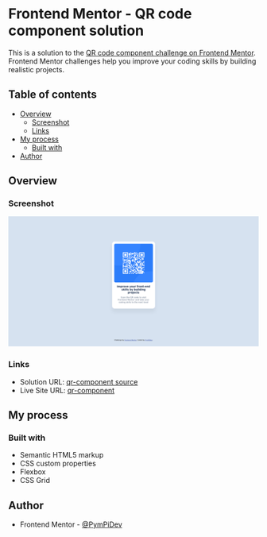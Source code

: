 # Frontend Mentor - QR code component solution

This is a solution to the [QR code component challenge on Frontend Mentor](https://www.frontendmentor.io/challenges/qr-code-component-iux_sIO_H). Frontend Mentor challenges help you improve your coding skills by building realistic projects. 

## Table of contents

- [Overview](#overview)
  - [Screenshot](#screenshot)
  - [Links](#links)
- [My process](#my-process)
  - [Built with](#built-with)
- [Author](#author)

## Overview

### Screenshot

![Challenge by PymPiDev](./screenshot.png)

### Links

- Solution URL: [qr-component source](https://github.com/PymPiDev/frontendmentor-qr-component)
- Live Site URL: [qr-component](https://pympidev.github.io/frontendmentor-qr-component/)

## My process

### Built with

- Semantic HTML5 markup
- CSS custom properties
- Flexbox
- CSS Grid

## Author

- Frontend Mentor - [@PymPiDev](https://www.frontendmentor.io/profile/PymPiDev)

